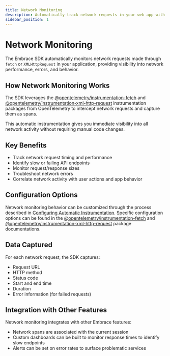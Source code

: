 ```yaml
---
title: Network Monitoring
description: Automatically track network requests in your web app with Embrace
sidebar_position: 1
---
```


# Network Monitoring

The Embrace SDK automatically monitors network requests made through `fetch` or `XMLHttpRequest` in your application,
providing visibility into network performance, errors, and behavior.

## How Network Monitoring Works

The SDK leverages the [@opentelemetry/instrumentation-fetch](https://www.npmjs.com/package/@opentelemetry/instrumentation-fetch)
and [@opentelemetry/instrumentation-xml-http-request](https://www.npmjs.com/package/@opentelemetry/instrumentation-xml-http-request)
instrumentation packages from OpenTelemetry to intercept network requests and capture them as spans.

This automatic instrumentation gives you immediate visibility into all network activity without requiring manual code
changes.

## Key Benefits

- Track network request timing and performance
- Identify slow or failing API endpoints
- Monitor request/response sizes
- Troubleshoot network errors
- Correlate network activity with user actions and app behavior

## Configuration Options

Network monitoring behavior can be customized through the process described in [Configuring Automatic Instrumentation](/docs/web/automatic-instrumentation/index.md#configuring-automatic-instrumentation).
Specific configuration options can be found in the [@opentelemetry/instrumentation-fetch](https://github.com/open-telemetry/opentelemetry-js/blob/experimental/v0.57.0/experimental/packages/opentelemetry-instrumentation-fetch/src/fetch.ts#L60)
and [@opentelemetry/instrumentation-xml-http-request](https://github.com/open-telemetry/opentelemetry-js/blob/experimental/v0.57.0/experimental/packages/opentelemetry-instrumentation-xml-http-request/src/xhr.ts#L66)
package documentations.

## Data Captured

For each network request, the SDK captures:

- Request URL
- HTTP method
- Status code
- Start and end time
- Duration
- Error information (for failed requests)

## Integration with Other Features

Network monitoring integrates with other Embrace features:
- Network spans are associated with the current session
- Custom dashboards can be built to monitor response times to identify slow endpoints
- Alerts can be set on error rates to surface problematic services